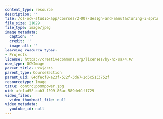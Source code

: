 ```yaml
---
content_type: resource
description: ''
file: /ol-ocw-studio-app/courses/2-007-design-and-manufacturing-i-spring-2009/afe1ad58cab3109986ac589deb1ff729_controlpodmpower.jpg
file_size: 21029
file_type: image/jpeg
image_metadata:
  caption: ''
  credit: ''
  image-alt: ''
learning_resource_types:
- Projects
license: https://creativecommons.org/licenses/by-nc-sa/4.0/
ocw_type: OCWImage
parent_title: Projects
parent_type: CourseSection
parent_uid: 84dfecf8-a23f-522f-3d67-1d5c5133752f
resourcetype: Image
title: controlpodmpower.jpg
uid: afe1ad58-cab3-1099-86ac-589deb1ff729
video_files:
  video_thumbnail_file: null
video_metadata:
  youtube_id: null
---
```


